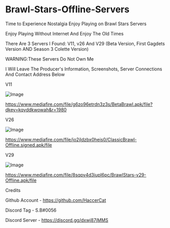 # Brawl-Stars-Offline-Servers
Time to Experience Nostalgia
Enjoy Playing on Brawl Stars Servers

Enjoy Playing Without Internet And Enjoy The Old Times

There Are 3 Servers I Found: V11, v26 And V29 (Beta Version, First Gagdets Version AND Season 3 Colette Version)

WARNING:These Servers Do Not Own Me

I Will Leave The Producer's Information, Screenshots, Server Connections And Contact Address Below

V11

![Image](https://user-images.githubusercontent.com/134798801/241426277-86add7b4-af91-4531-b7bf-8b37e45922b6.png)

https://www.mediafire.com/file/g6zo96etrdn3z3s/BetaBrawl.apk/file?dkey=kqyddkwowah&r=1980

V26

![Image](https://user-images.githubusercontent.com/134798801/241426298-f7c73980-ba3c-40ae-9cdc-d2dfb5d0b372.png)

https://www.mediafire.com/file/jo2jldzbx0heis0/ClassicBrawl-Offline.signed.apk/file

V29

![Image](https://user-images.githubusercontent.com/134798801/241426312-84db0da6-65a6-4d34-a324-de70ac3b3cfe.png)

https://www.mediafire.com/file/8sqpv4d3iupl6pc/BrawlStars-v29-Offline.apk/file

Credits

Github Account - https://github.com/HaccerCat

Discord Tag - S.B#0056

Discord Server - https://discord.gg/dxwj87jMMS
